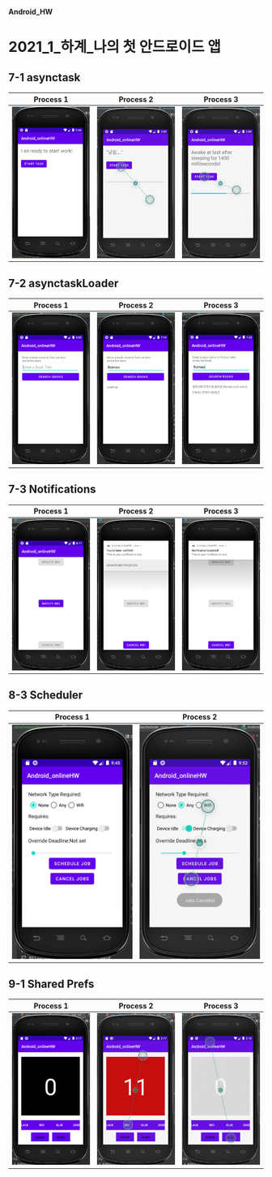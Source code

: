 **Android_HW**
# 2021_1_하계_나의 첫 안드로이드 앱

## 7-1 asynctask
Process 1                  |Process 2                  |Process 3    
:-------------------------:|:-------------------------:|:-------------------------:
![7-1process(1)](./img/7_1(1).png)| ![7-1process(1)](./img/7_1(2).png) | ![7-1process(1)](./img/7_1(3).png)

## 7-2 asynctaskLoader
Process 1                  |Process 2                  |Process 3    
:-------------------------:|:-------------------------:|:-------------------------:
![7-2process(1)](./img/7_2(1).png)| ![7-2process(1)](./img/7_2(2).png) | ![7-2process(1)](./img/7_2(3).png)

## 7-3 Notifications
Process 1                  |Process 2                  |Process 3    
:-------------------------:|:-------------------------:|:-------------------------:
![8_1process(1)](./img/8_1(1).png)| ![8_1process(1)](./img/8_1(2).png) | ![8_1process(1)](./img/8_1(3).png)

## 8-3 Scheduler
Process 1                  |Process 2                  |
:-------------------------:|:-------------------------:|
![8_3process(1)](./img/8_3(1).png)|![8_3process(1)](./img/8_3(2).png)

## 9-1 Shared Prefs
Process 1                  |Process 2                  |Process 3    
:-------------------------:|:-------------------------:|:-------------------------:
![9_1process(1)](./img/9_1(1).png)|![9_1process(2)](./img/9_1(2).png)| ![9_1process(3)](./img/9_1(3).png)
